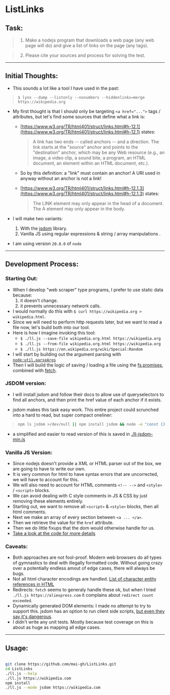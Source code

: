 # ListLinks

## Task:

> 1. Make a nodejs program that downloads a web page (any web page will do) and give a list of links on the page (any tags).

> 2.  Please cite your sources and process for solving the test.

---

## Initial Thoughts:

- This sounds a lot like a tool I have used in the past:

> `$ lynx --dump --listonly --nonumbers --hiddenlinks=merge https://wikipedia.org`

- My first thought is that I should only be targeting `<a href="...">` tags / attributes, but let's find some sources that define what a link is:
    - [https://www.w3.org/TR/html401/struct/links.html#h-12.1](https://www.w3.org/TR/html401/struct/links.html#h-12.1) states:

        > A link has two ends -- called anchors -- and a direction. The link starts at the "source" anchor and points to the "destination" anchor, which may be any Web resource (e.g., an image, a video clip, a sound bite, a program, an HTML document, an element within an HTML document, etc.).

    - So by this definition: a "link" must contain an anchor! A URI used in anyway without an anchor is not a link!
    - [https://www.w3.org/TR/html401/struct/links.html#h-12.1.3](https://www.w3.org/TR/html401/struct/links.html#h-12.1.3) states:

        > The LINK element may only appear in the head of a document. The A element may only appear in the body.

- I will make two variants:
    1. With the [jsdom](https://github.com/jsdom/jsdom) library.
    2. Vanilla JS using regular expressions & string / array manipulations . 

- I am using version `20.8.0` of `node`

---

## Development Process:

### Starting Out:

  - When I develop "web scraper" type programs, I prefer to use static data because:
    1. it doesn't change.
    2. it prevents unnecessary network calls.
  - I would normally do this with `$ curl https://wikipedia.org > wikipedia.html`. 
  - Since we will need to perform http requests later, but we want to read a file now, let's build both into our tool.
  - Here is how I imagine invoking this tool:
    - `$ ./ll.js --save-file wikipedia.org.html https://wikipedia.org`
    - `$ ./ll.js --from-file wikipedia.org.html https://wikipedia.org`
    - `$ ./ll.js https://en.wikipedia.org/wiki/Special:Random`
  - I will start by building out the argument parsing with [`node:util.parseArgs`](https://nodejs.org/api/util.html#utilparseargsconfig)
  - Then I will build the logic of saving / loading a file using the [fs.promises](https://nodejs.org/api/fs.html#promises-api), combined with [fetch](https://developer.mozilla.org/en-US/docs/Web/API/fetch).

### JSDOM version:

  - I will install jsdom and follow their docs to allow use of queryselectors to find all anchors, and then print the href value of each anchor if it exists.

  - jsdom makes this task easy work. This entire project could scrunched into a hard to read, but super compact oneliner:

  >  ```bash
  >  npm ls jsdom >/dev/null || npm install jsdom && node -e "const {JSDOM}=require('jsdom');JSDOM.fromURL(process.argv[1]).then(dom=>[].slice.call(dom.window.document.getElementsByTagName('a')).forEach(e=>(e.href)&&console.log(e.href)));" https://wikipedia.org
  >  ```

  - a simplified and easier to read version of this is saved in [./ll-jsdom-min.js](./ll-jsdom-min.js)

### Vanilla JS Version:

  - Since nodejs doesn't provide a XML or HTML parser out of the box, we are going to have to write our own.
  - It is very common for html to have syntax errors that are uncorrected, we will have to account for this.
  - We will also need to account for HTML comments `<!-- -->` and `<style>` / `<script>` blocks.
  - We can avoid dealing with C style comments in JS & CSS by just removing these elements entirely.
  - Starting out, we want to remove all `<script>` & `<style>` blocks, then all html comments.
  - Next we make an array of every section between `<a ... </a>`.
  - Then we retrieve the value for the `href` attribute.
  - Then we do little fixups that the dom would otherwise handle for us.
  - [Take a look at the code for more details](./ll.js?plain=1#L104)

### Caveats:

  - Both approaches are not fool-proof. Modern web browsers do all types of gymnastics to deal with illegally formatted code. Without going crazy over a potentially endless amout of edge cases, there will always be bugs.
  - Not all html character encodings are handled. [List of character entity references in HTML](https://en.wikipedia.org/wiki/List_of_XML_and_HTML_character_entity_references#Character_entity_references_in_HTML)
  - Redirects: `fetch` seems to generaly handle these ok, but when I tried `./ll.js https://aliexpress.com` it complains about `redirect count exceeded`.
  - Dynamically generated DOM elements: I made no attempt to try to support this. jsdom has an option to run  client side scripts, [but even they say it's dangerous](https://github.com/jsdom/jsdom#executing-scripts).
  - I didn't write any unit tests. Mostly because test coverage on this is about as huge as mapping all edge cases.

---

## Usage:

```bash

git clone https://github.com/mai-gh/ListLinks.git
cd ListLinks
./ll.js --help
./ll.js https://wikipedia.com
npm install
./ll.js --mode jsdom https://wikipedia.com

```
